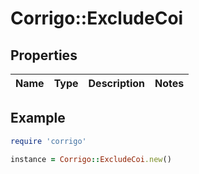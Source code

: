 # Corrigo::ExcludeCoi

## Properties

| Name | Type | Description | Notes |
| ---- | ---- | ----------- | ----- |

## Example

```ruby
require 'corrigo'

instance = Corrigo::ExcludeCoi.new()
```

